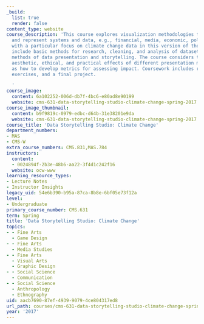 ```yaml
---
_build:
  list: true
  render: false
content_type: website
course_description: 'This course explores visualization methodologies to conceive
  and represent systems and data, e.g., financial, media, economic, political, etc.,
  with a particular focus on climate change data in this version of the course. Topics
  include basic methods for research, cleaning, and analysis of datasets, and creative
  methods of data presentation and storytelling. The course considers the emotional,
  aesthetic, ethical, and practical effects of different presentation methods as well
  as how to develop metrics for assessing impact. Coursework includes readings, visualization
  exercises, and a final project.

  '
course_image:
  content: 6a102252-006d-db7f-4bc6-e80ad8e90199
  website: cms-631-data-storytelling-studio-climate-change-spring-2017
course_image_thumbnail:
  content: b9f9819c-0979-edbc-d64b-31e38201e9da
  website: cms-631-data-storytelling-studio-climate-change-spring-2017
course_title: 'Data Storytelling Studio: Climate Change'
department_numbers:
- MAS
- CMS-W
extra_course_numbers: CMS.831,MAS.784
instructors:
  content:
  - 0024894f-2b3e-48b6-aa22-3f4d1c242f16
  website: ocw-www
learning_resource_types:
- Lecture Notes
- Instructor Insights
legacy_uid: 54e6b390-b95a-87ca-8b8e-6bf05e73f12a
level:
- Undergraduate
primary_course_number: CMS.631
term: Spring
title: 'Data Storytelling Studio: Climate Change'
topics:
- - Fine Arts
  - Game Design
- - Fine Arts
  - Media Studies
- - Fine Arts
  - Visual Arts
  - Graphic Design
- - Social Science
  - Communication
- - Social Science
  - Anthropology
  - Ethnography
uid: aacb7690-87ef-4939-9079-4ce804317ed8
url_path: courses/cms-631-data-storytelling-studio-climate-change-spring-2017
year: '2017'
---
```

